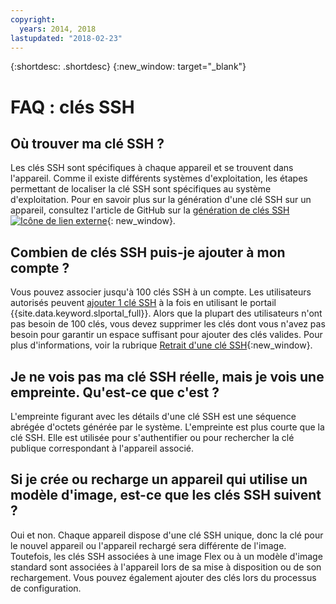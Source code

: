 ```yaml
---
copyright:
  years: 2014, 2018
lastupdated: "2018-02-23"
---
```


{:shortdesc: .shortdesc}
{:new_window: target="_blank"}

# FAQ : clés SSH

## Où trouver ma clé SSH ?

Les clés SSH sont spécifiques à chaque appareil et se trouvent dans l'appareil. Comme il existe différents systèmes d'exploitation, les étapes permettant de localiser la clé SSH sont spécifiques au système d'exploitation. Pour en savoir plus sur la génération d'une clé SSH sur un appareil, consultez l'article de GitHub sur la [génération de clés SSH ![Icône de lien externe](../../icons/launch-glyph.svg "Icône de lien externe")](https://help.github.com/articles/generating-ssh-keys#platform-windows){: new_window}.

## Combien de clés SSH puis-je ajouter à mon compte ?

Vous pouvez associer jusqu'à 100 clés SSH à un compte. Les utilisateurs autorisés peuvent [ajouter 1 clé SSH](add-ssh-key.html) à la fois en utilisant le portail {{site.data.keyword.slportal_full}}. Alors que la plupart des utilisateurs n'ont pas besoin de 100 clés, vous devez supprimer les clés dont vous n'avez pas besoin pour garantir un espace suffisant pour ajouter des clés valides. Pour plus d'informations, voir la rubrique [Retrait d'une clé SSH](remove-ssh-key.html){:new_window}.

## Je ne vois pas ma clé SSH réelle, mais je vois une empreinte. Qu'est-ce que c'est ?

L'empreinte figurant avec les détails d'une clé SSH est une séquence abrégée d'octets générée par le système. L'empreinte est plus courte que la clé SSH. Elle est utilisée pour s'authentifier ou pour rechercher la clé publique correspondant à l'appareil associé.

## Si je crée ou recharge un appareil qui utilise un modèle d'image, est-ce que les clés SSH suivent ?

Oui et non. Chaque appareil dispose d'une clé SSH unique, donc la clé pour le nouvel appareil ou l'appareil rechargé sera différente de l'image.  Toutefois, les clés SSH associées à une image Flex ou à un modèle d'image standard sont associées à l'appareil lors de sa mise à disposition ou de son rechargement. Vous pouvez également ajouter des clés lors du processus de configuration.
